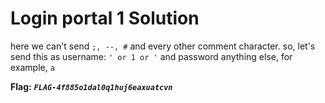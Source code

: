 # Login portal 1 Solution

here we can't send `;, --, #` and every other comment character. so, let's send this as username: `' or 1 or '` and password anything else, for example, `a`


**Flag:** ***`FLAG-4f885o1dal0q1huj6eaxuatcvn`***
